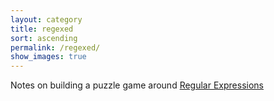 ```yaml
---
layout: category
title: regexed
sort: ascending
permalink: /regexed/
show_images: true
---
```


Notes on building a puzzle game around [Regular Expressions][mdn]

[mdn]: https://developer.mozilla.org/en-US/docs/Web/JavaScript/Guide/Regular_expressions
